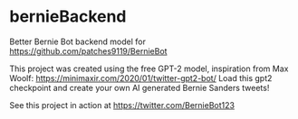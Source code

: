 # bernieBackend
Better Bernie Bot backend model for https://github.com/patches9119/BernieBot

This project was created using the free GPT-2 model, inspiration from Max Woolf: https://minimaxir.com/2020/01/twitter-gpt2-bot/
Load this gpt2 checkpoint and create your own AI generated Bernie Sanders tweets!

See this project in action at https://twitter.com/BernieBot123
